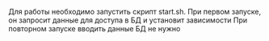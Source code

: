 Для работы необходимо запустить скрипт start.sh. При первом запуске, он запросит данные для доступа в БД и установит зависимости
При повторном запуске вводить данные БД не нужно